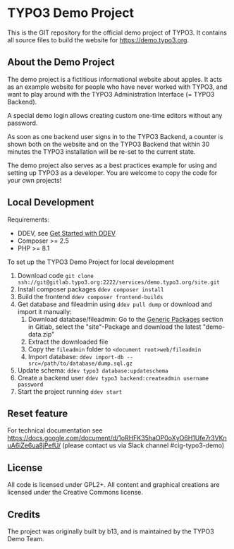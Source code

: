 # TYPO3 Demo Project

This is the GIT repository for the official demo project of TYPO3. It contains
all source files to build the website for https://demo.typo3.org.

## About the Demo Project

The demo project is a fictitious informational website about apples. It acts as
an example website for people who have never worked with TYPO3, and want to play around
with the TYPO3 Administration Interface (= TYPO3 Backend).

A special demo login allows creating custom one-time editors without any password.

As soon as one backend user signs in to the TYPO3 Backend, a counter is shown both on the website
and on the TYPO3 Backend that within 30 minutes the TYPO3 installation will be re-set
to the current state.

The demo project also serves as a best practices example for using and setting up TYPO3 as a developer. You are welcome to copy the code for your own projects!

## Local Development

Requirements:

* DDEV, see [Get Started with DDEV](https://www.ddev.com/get-started/)
* Composer >= 2.5
* PHP >= 8.1

To set up the TYPO3 Demo Project for local development

1. Download code `git clone ssh://git@gitlab.typo3.org:2222/services/demo.typo3.org/site.git`
2. Install composer packages `ddev composer install`
3. Build the frontend `ddev composer frontend-builds`
4. Get database and fileadmin using `ddev pull dump` or download and import it manually:
   1. Download database/fileadmin: Go to the [Generic Packages](https://gitlab.typo3.org/services/demo.typo3.org/site/-/packages) section in Gitlab, select the "site"-Package and download the latest "demo-data.zip"
   2. Extract the downloaded file
   3. Copy the `fileadmin` folder to `<document root>web/fileadmin`
   4. Import database: `ddev import-db --src=/path/to/database/dump.sql.gz`
5. Update schema: `ddev typo3 database:updateschema`
6. Create a backend user `ddev typo3 backend:createadmin username password`
7. Start the project running `ddev start`

## Reset feature
For technical documentation see https://docs.google.com/document/d/1oRHFK35haOP0oXyO6H1Ufe7r3VKnuA6iZe6ua8jPefU/ (please contact us via Slack channel #cig-typo3-demo)

## License

All code is licensed under GPL2+. All content and graphical creations are licensed under
the Creative Commons license.

## Credits

The project was originally built by b13, and is maintained by the TYPO3 Demo Team.
